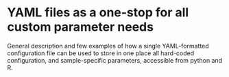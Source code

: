 YAML files as a one-stop for all custom parameter needs
=======================================================

General description and few examples of how a single YAML-formatted configuration file can be used to store in one place all hard-coded configuration,
and sample-specific parameters, accessible from python and R.
